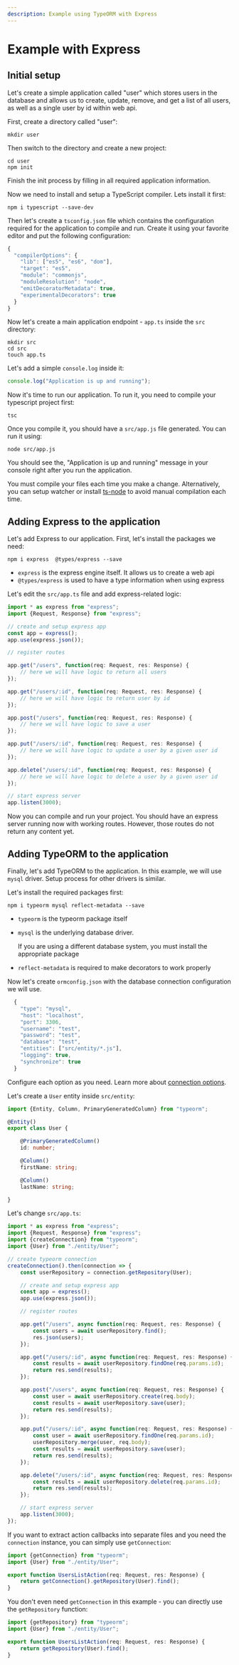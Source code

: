 ```yaml
---
description: Example using TypeORM with Express
---
```


# Example with Express

## Initial setup

Let's create a simple application called "user" which stores users in the database and allows us to create, update, remove, and get a list of all users, as well as a single user by id within web api.

First, create a directory called "user":

```text
mkdir user
```

Then switch to the directory and create a new project:

```text
cd user
npm init
```

Finish the init process by filling in all required application information.

Now we need to install and setup a TypeScript compiler. Lets install it first:

```text
npm i typescript --save-dev
```

Then let's create a `tsconfig.json` file which contains the configuration required for the application to compile and run. Create it using your favorite editor and put the following configuration:

```javascript
{
  "compilerOptions": {
    "lib": ["es5", "es6", "dom"],
    "target": "es5",
    "module": "commonjs",
    "moduleResolution": "node",
    "emitDecoratorMetadata": true,
    "experimentalDecorators": true
  }
}
```

Now let's create a main application endpoint - `app.ts` inside the `src` directory:

```text
mkdir src
cd src
touch app.ts
```

Let's add a simple `console.log` inside it:

```typescript
console.log("Application is up and running");
```

Now it's time to run our application. To run it, you need to compile your typescript project first:

```text
tsc
```

Once you compile it, you should have a `src/app.js` file generated. You can run it using:

```text
node src/app.js
```

You should see the, "Application is up and running" message in your console right after you run the application.

You must compile your files each time you make a change. Alternatively, you can setup watcher or install [ts-node](https://github.com/TypeStrong/ts-node) to avoid manual compilation each time.

## Adding Express to the application

Let's add Express to our application. First, let's install the packages we need:

```text
npm i express  @types/express --save
```

* `express` is the express engine itself. It allows us to create a web api
* `@types/express` is used to have a type information when using express

Let's edit the `src/app.ts` file and add express-related logic:

```typescript
import * as express from "express";
import {Request, Response} from "express";

// create and setup express app
const app = express();
app.use(express.json());

// register routes

app.get("/users", function(req: Request, res: Response) {
    // here we will have logic to return all users
});

app.get("/users/:id", function(req: Request, res: Response) {
    // here we will have logic to return user by id
});

app.post("/users", function(req: Request, res: Response) {
    // here we will have logic to save a user
});

app.put("/users/:id", function(req: Request, res: Response) {
    // here we will have logic to update a user by a given user id
});

app.delete("/users/:id", function(req: Request, res: Response) {
    // here we will have logic to delete a user by a given user id
});

// start express server
app.listen(3000);
```

Now you can compile and run your project. You should have an express server running now with working routes. However, those routes do not return any content yet.

## Adding TypeORM to the application

Finally, let's add TypeORM to the application. In this example, we will use `mysql` driver. Setup process for other drivers is similar.

Let's install the required packages first:

```text
npm i typeorm mysql reflect-metadata --save
```

* `typeorm` is the typeorm package itself
* `mysql` is the underlying database driver.

  If you are using a different database system, you must install the appropriate package

* `reflect-metadata` is required to make decorators to work properly

Now let's create `ormconfig.json` with the database connection configuration we will use.

```javascript
  {
    "type": "mysql",
    "host": "localhost",
    "port": 3306,
    "username": "test",
    "password": "test",
    "database": "test",
    "entities": ["src/entity/*.js"],
    "logging": true,
    "synchronize": true
  }
```

Configure each option as you need. Learn more about [connection options](connection-options.md).

Let's create a `User` entity inside `src/entity`:

```typescript
import {Entity, Column, PrimaryGeneratedColumn} from "typeorm";

@Entity()
export class User {

    @PrimaryGeneratedColumn()
    id: number;

    @Column()
    firstName: string;

    @Column()
    lastName: string;

}
```

Let's change `src/app.ts`:

```typescript
import * as express from "express";
import {Request, Response} from "express";
import {createConnection} from "typeorm";
import {User} from "./entity/User";

// create typeorm connection
createConnection().then(connection => {
    const userRepository = connection.getRepository(User);

    // create and setup express app
    const app = express();
    app.use(express.json());

    // register routes

    app.get("/users", async function(req: Request, res: Response) {
        const users = await userRepository.find();
        res.json(users);
    });

    app.get("/users/:id", async function(req: Request, res: Response) {
        const results = await userRepository.findOne(req.params.id);
        return res.send(results);
    });

    app.post("/users", async function(req: Request, res: Response) {
        const user = await userRepository.create(req.body);
        const results = await userRepository.save(user);
        return res.send(results);
    });

    app.put("/users/:id", async function(req: Request, res: Response) {
        const user = await userRepository.findOne(req.params.id);
        userRepository.merge(user, req.body);
        const results = await userRepository.save(user);
        return res.send(results);
    });

    app.delete("/users/:id", async function(req: Request, res: Response) {
        const results = await userRepository.delete(req.params.id);
        return res.send(results);
    });

    // start express server
    app.listen(3000);
});
```

If you want to extract action callbacks into separate files and you need the `connection` instance, you can simply use `getConnection`:

```typescript
import {getConnection} from "typeorm";
import {User} from "./entity/User";

export function UsersListAction(req: Request, res: Response) {
    return getConnection().getRepository(User).find();
}
```

You don't even need `getConnection` in this example - you can directly use the `getRepository` function:

```typescript
import {getRepository} from "typeorm";
import {User} from "./entity/User";

export function UsersListAction(req: Request, res: Response) {
    return getRepository(User).find();
}
```


